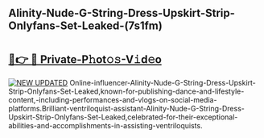 ## Alinity-Nude-G-String-Dress-Upskirt-Strip-Onlyfans-Set-Leaked-(7s1fm)


# <h2><a href="https://mediaupload.pro?-19M">🔗👉 🔴 Private-P𝚑ot𝚘𝚜-V𝚒d𝚎o</a></h2>

[![NEW UPDATED](https://i.imgur.com/0qMVB7G.gif)](https://mediaupload.pro?-19M)
Online-influencer-Alinity-Nude-G-String-Dress-Upskirt-Strip-Onlyfans-Set-Leaked,known-for-publishing-dance-and-lifestyle-content,-including-performances-and-vlogs-on-social-media-platforms.Brilliant-ventriloquist-assistant-Alinity-Nude-G-String-Dress-Upskirt-Strip-Onlyfans-Set-Leaked,celebrated-for-their-exceptional-abilities-and-accomplishments-in-assisting-ventriloquists.  